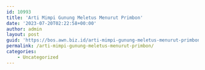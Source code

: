 ```yaml
---
id: 10993
title: 'Arti Mimpi Gunung Meletus Menurut Primbon'
date: '2023-07-20T02:22:58+00:00'
author: admin
layout: post
guid: 'https://bos.awn.biz.id/arti-mimpi-gunung-meletus-menurut-primbon/'
permalink: /arti-mimpi-gunung-meletus-menurut-primbon/
categories:
    - Uncategorized
---
```


